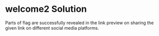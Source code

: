 # welcome2 Solution

Parts of flag are successfully revealed in the link preview on sharing the given link on different social media platforms.
